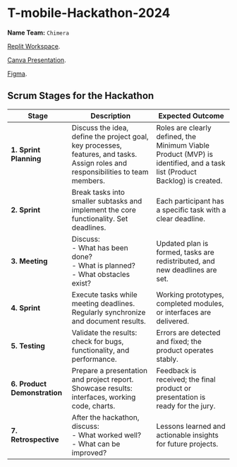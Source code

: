 # T-mobile-Hackathon-2024

**Name Team:** `Chimera`

[Replit Workspace](https://replit.com/join/mafnornexg-dmytro-varich).

[Canva Presentation](https://www.canva.com/design/DAGWwGYgXnI/4x_2s_kDGZGT8e9IxIRUrQ/edit?utm_content=DAGWwGYgXnI&utm_campaign=designshare&utm_medium=link2&utm_source=sharebutton).

[Figma](https://www.figma.com/design/cnubVCDshnbVBriQsz6WBJ/T-mobile_Hackathon_2024?t=CEaLtgpMMKNW3q78-1).

## Scrum Stages for the Hackathon

| **Stage**                   | **Description**                                                                                   | **Expected Outcome**                                                                 |
|-----------------------------|---------------------------------------------------------------------------------------------------|------------------------------------------------------------------------------------|
| **1. Sprint Planning**      | Discuss the idea, define the project goal, key processes, features, and tasks. Assign roles and responsibilities to team members. | Roles are clearly defined, the Minimum Viable Product (MVP) is identified, and a task list (Product Backlog) is created. |
| **2. Sprint**               | Break tasks into smaller subtasks and implement the core functionality. Set deadlines.            | Each participant has a specific task with a clear deadline.                       |
| **3. Meeting**              | Discuss: <br> - What has been done? <br> - What is planned? <br> - What obstacles exist?          | Updated plan is formed, tasks are redistributed, and new deadlines are set.       |
| **4. Sprint**               | Execute tasks while meeting deadlines. Regularly synchronize and document results.                | Working prototypes, completed modules, or interfaces are delivered.               |
| **5. Testing**              | Validate the results: check for bugs, functionality, and performance.                             | Errors are detected and fixed; the product operates stably.                       |
| **6. Product Demonstration** | Prepare a presentation and project report. Showcase results: interfaces, working code, charts.    | Feedback is received; the final product or presentation is ready for the jury.    |
| **7. Retrospective**        | After the hackathon, discuss: <br> - What worked well? <br> - What can be improved?               | Lessons learned and actionable insights for future projects.                      |
